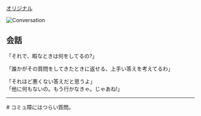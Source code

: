 [オリジナル](http://xkcd.com/1423/)

![Conversation](http://imgs.xkcd.com/comics/conversation.png)

## 会話

「それで、暇なときは何をしてるの?」  

「誰かがその質問をしてきたときに返せる、上手い答えを考えてるわ」  

「それほど悪くない答えだと思うよ」  
「他に何もないの。もう行かなきゃ。じゃあね!」  

-----

\# コミュ障にはつらい質問。
